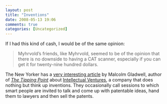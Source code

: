 ```yaml
---
layout: post
title: "Inventions"
date: 2008-05-13 19:06
comments: true
categories: [Uncategorized]
---
```

If I had this kind of cash, I would be of the same opinion:

<blockquote>Myhrvold’s friends, like Myhrvold, seemed to be of the opinion that there is no downside to having a CAT scanner, especially if you can get it for twenty-nine hundred dollars.</blockquote>

The New Yorker has a [very interesting article](http://www.newyorker.com/reporting/2008/05/12/080512fa_fact_gladwell?currentPage=all) by Malcolm Gladwell, author of <em>[The Tipping Point](http://en.wikipedia.org/wiki/The_Tipping_Point_%28book%29)</em> about [Intellectual Ventures](http://en.wikipedia.org/wiki/Intellectual_Ventures), a company that does nothing but think up inventions.  They occasionally call sessions to which smart people are invited to talk and come up with patentable ideas, hand them to lawyers and then sell the patents.
